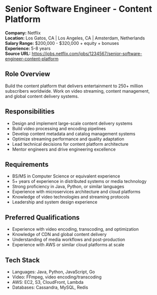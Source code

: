 # Senior Software Engineer - Content Platform

**Company:** Netflix  
**Location:** Los Gatos, CA | Los Angeles, CA | Amsterdam, Netherlands  
**Salary Range:** $200,000 - $320,000 + equity + bonuses  
**Experience:** 5-8 years  
**Source URL:** https://jobs.netflix.com/jobs/1234567/senior-software-engineer-content-platform

## Role Overview
Build the content platform that delivers entertainment to 250+ million subscribers worldwide. Work on video streaming, content management, and global content delivery systems.

## Responsibilities
- Design and implement large-scale content delivery systems
- Build video processing and encoding pipelines
- Develop content metadata and catalog management systems
- Optimize streaming performance and quality adaptation
- Lead technical decisions for content platform architecture
- Mentor engineers and drive engineering excellence

## Requirements
- BS/MS in Computer Science or equivalent experience
- 5+ years of experience in distributed systems or media technology
- Strong proficiency in Java, Python, or similar languages
- Experience with microservices architecture and cloud platforms
- Knowledge of video technologies and streaming protocols
- Leadership and system design experience

## Preferred Qualifications
- Experience with video encoding, transcoding, and optimization
- Knowledge of CDN and global content delivery
- Understanding of media workflows and post-production
- Experience with AWS or similar cloud platforms at scale

## Tech Stack
- Languages: Java, Python, JavaScript, Go
- Video: FFmpeg, video encoding/transcoding
- AWS: EC2, S3, CloudFront, Lambda
- Databases: Cassandra, MySQL, Redis